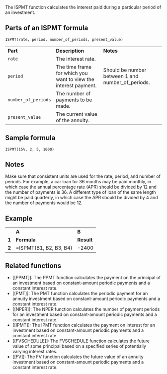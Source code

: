 The ISPMT function calculates the interest paid during a particular period of an investment.

Parts of an ISPMT formula
-------------------------

`ISPMT(rate, period, number_of_periods, present_value)`

|  |  |  |
| --- | --- | --- |
| **Part** | **Description** | **Notes** |
| `rate` | The interest rate. |  |
| `period` | The time frame for which you want to view the interest payment. | Should be number between 1 and number\_of\_periods. |
| `number_of_periods` | The number of payments to be made. |  |
| `present_value` | The current value of the annuity. |  |

Sample formula
--------------

`ISPMT(15%, 2, 5, 1000)`

Notes
-----

Make sure that consistent units are used for the rate, period, and number of periods. For example, a car loan for 36 months may be paid monthly, in which case the annual percentage rate (APR) should be divided by 12 and the number of payments is 36. A different type of loan of the same length might be paid quarterly, in which case the APR should be divided by 4 and the number of payments would be 12.

Example
-------

|  |  |  |
| --- | --- | --- |
|  | **A** | **B** |
| **1** | **Formula** | **Result** |
| **2** | =ISPMT(B1, B2, B3, B4) | -2400 |

Related functions
-----------------

* [[PPMT]]: The PPMT function calculates the payment on the principal of an investment based on constant-amount periodic payments and a constant interest rate.
* [[PMT]]: The PMT function calculates the periodic payment for an annuity investment based on constant-amount periodic payments and a constant interest rate.
* [[NPER]]: The NPER function calculates the number of payment periods for an investment based on constant-amount periodic payments and a constant interest rate.
* [[IPMT]]: The IPMT function calculates the payment on interest for an investment based on constant-amount periodic payments and a constant interest rate.
* [[FVSCHEDULE]]: The FVSCHEDULE function calculates the future value of some principal based on a specified series of potentially varying interest rates.
* [[FV]]: The FV function calculates the future value of an annuity investment based on constant-amount periodic payments and a constant interest rate.